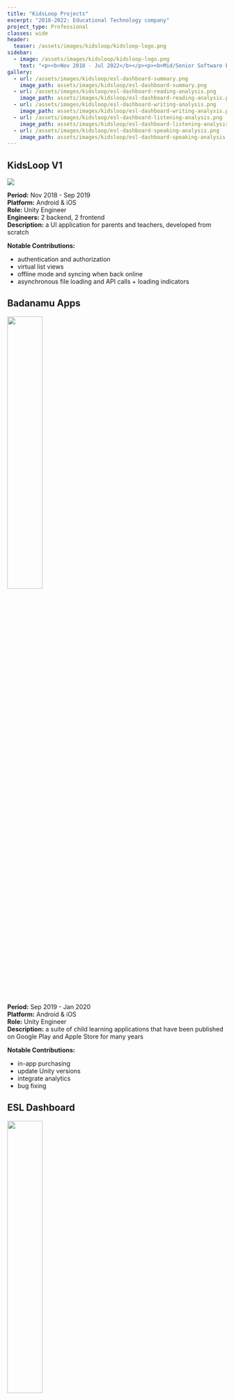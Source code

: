```yaml
---
title: "KidsLoop Projects"
excerpt: "2018-2022: Educational Technology company"
project_type: Professional
classes: wide
header:
  teaser: /assets/images/kidsloop/kidsloop-logo.png
sidebar:
  - image: /assets/images/kidsloop/kidsloop-logo.png
    text: "<p><b>Nov 2018 - Jul 2022</b></p><p><b>Mid/Senior Software Engineer</b></p><p><b>Educational Technology</b> - for parents, teachers, and children</p>"
gallery:
  - url: /assets/images/kidsloop/esl-dashboard-summary.png
    image_path: assets/images/kidsloop/esl-dashboard-summary.png
  - url: /assets/images/kidsloop/esl-dashboard-reading-analysis.png
    image_path: assets/images/kidsloop/esl-dashboard-reading-analysis.png
  - url: /assets/images/kidsloop/esl-dashboard-writing-analysis.png
    image_path: assets/images/kidsloop/esl-dashboard-writing-analysis.png
  - url: /assets/images/kidsloop/esl-dashboard-listening-analysis.png
    image_path: assets/images/kidsloop/esl-dashboard-listening-analysis.png
  - url: /assets/images/kidsloop/esl-dashboard-speaking-analysis.png
    image_path: assets/images/kidsloop/esl-dashboard-speaking-analysis.png
---
```


## KidsLoop V1

<img src="{{ site.url }}{{ site.baseurl }}/assets/images/kidsloop/kidsloop-app.png" class="align-right"/>

**Period:** Nov 2018 - Sep 2019<br />
**Platform:** Android & iOS<br />
**Role:** Unity Engineer<br />
**Engineers:** 2 backend, 2 frontend<br />
**Description:** a UI application for parents and teachers, developed from scratch

**Notable Contributions:**
- authentication and authorization
- virtual list views
- offline mode and syncing when back online
- asynchronous file loading and API calls + loading indicators

## Badanamu Apps

<img src="{{ site.url }}{{ site.baseurl }}/assets/images/kidsloop/badanamu-game.png" style="width: 40%" class="align-right"/>

**Period:** Sep 2019 - Jan 2020<br />
**Platform:** Android & iOS<br />
**Role:** Unity Engineer<br />
**Description:** a suite of child learning applications that have been published on Google Play and Apple Store for many years

**Notable Contributions:**
- in-app purchasing
- update Unity versions
- integrate analytics
- bug fixing

## ESL Dashboard

<img src="{{ site.url }}{{ site.baseurl }}/assets/images/kidsloop/esl-dashboard-progress.png" style="width: 40%" class="align-right"/>

**Period:** Jan 2020 - Jul 2020<br />
**Platform:** Android & iOS<br />
**Role:** Unity Engineer<br />
**Description:** a library for use in the Badanamu ESL learning application. It’s a dashboard that presents all kinds of learning statistics in categories such as reading, writing, listening, and speaking. I worked on this project with two other Unity developers and a couple backend developers.

**Notable Contributions:**
- native Android and iOS media plugins for taking pictures, choosing from a gallery, and image resizing/compression.
- speech recognition library utilizing Amazon Transcribe. I developed both the frontend and backend using .NET, and deployed it to AWS as a Docker container.
- asynchronous file loading and API calls + loading indicators
- incremental thumbnail loading

{% include gallery %}

## KidsLoop V2

<img src="{{ site.url }}{{ site.baseurl }}/assets/images/kidsloop/online-learning-platform.png" style="width: 40%" class="align-right"/>

**Period:** Jul 2020 - Jul 2022<br />
**Platform:** Web<br />
**Role:** Backend Engineer (NodeJS/TypeScript)<br />
**Description:** an online learning platform for parents, teachers, and students

**Notable Contributions:** implement and manage the following repositories
- H5P Service: built on top of [H5P-Nodejs-library](https://github.com/Lumieducation/H5P-Nodejs-library); utilized Redis, MongoDB, express db, React, etc.
- Media Storage Service: stores audio, video, images, etc. recevied from H5P activities
- Media Storage React Hooks: a library used by certain client-side H5P activities to upload media such as audio recordings and screenshots
- xAPI Service: stores [xAPI events](https://docs.openedx.org/en/latest/developers/references/internal_data_formats/xapi_events.html) received from H5P activities
- xAPI Uploader: a library used by client-side H5P activities for uploading [user interaction events](https://h5p.org/events) to the xAPI Service
- Assessment Service: stores class results for students which is queried and presented in a frontend dashboard; reads from the xAPI service and Media Storage Service

I worked with many different technologies while developing these services such as Postgres, GraphQL, Redis, AWS (S3, Lambda, ECS, DynamoDB, RDS, IAM), Terraform, Postgres, and Docker. I was originally hired as a Unity Engineer, but when company priorities changed, they asked if I'd be interested in switching over to backend engineering. I'm always up for learning new things and expanding my software engineering skill set, so I accepted. My excitement for the opportunity also took over my personal/hobby development time, which was normally dedicated to Unity and C#. I had never really done any backend engineering or NodeJS/TypeScript development, so I went all-in on studying and practicing. I still prefer game development, but this was an enjoyable and enlightening experience.

